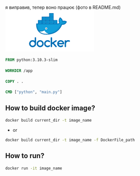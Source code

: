 я виправив, тепер воно працює (фото в README.md)
![DockerFile](https://raw.githubusercontent.com/ggjiuw/2_homework271123_docker/main/github_assets/DockerLogo.png)
```DockerFile
FROM python:3.10.3-slim

WORKDIR /app

COPY . .

CMD ["python", "main.py"]
```

## How to build docker image?
```sh
docker build current_dir -t image_name
```
- or
```sh
docker build current_dir -t image_name -f DockerFile_path
```

## How to run?
```sh
docker run -it image_name
```

